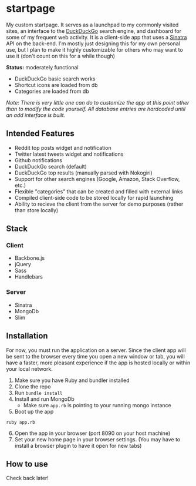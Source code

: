 # startpage
My custom startpage. It serves as a launchpad to my commonly visited sites, an interface to the [DuckDuckGo](https://duckduckgo.com/) search engine, and dashboard for some of my frequent web activity. It is a client-side app that uses a [Sinatra](http://www.sinatrarb.com/) API on the back-end. I'm mostly just designing this for my own personal use, but I plan to make it highly customizable for others who may want to use it (don't count on this for a while though)

**Status:** moderately functional
* DuckDuckGo basic search works
* Shortcut icons are loaded from db
* Categories are loaded from db

_Note: There is very little one can do to customize the app at this point other than to modify the code yourself. All database entries are hardcoded until an add interface is built._

## Intended Features
* Reddit top posts widget and notification
* Twitter latest tweets widget and notifications
* Github notifications
* DuckDuckGo search (default)
* DuckDuckGo top results (manually parsed with Nokogiri)
* Support for other search engines (Google, Amazon, Stack Overflow, etc.)
* Flexible "categories" that can be created and filled with external links
* Compiled client-side code to be stored locally for rapid launching 
* Ability to recieve the client from the server for demo purposes (rather than store locally)

## Stack

### Client
* Backbone.js
* jQuery
* Sass
* Handlebars

### Server
* Sinatra
* MongoDb
* Slim

## Installation
For now, you must run the application on a server. Since the client app will be sent to the browser every time you open a new window or tab, you will have a faster, more pleasant experience if the app is hosted locally or within your local network.

1. Make sure you have Ruby and bundler installed
2. Clone the repo
3. Run `bundle install`
3. Install and run MongoDb
   * Make sure `app.rb` is pointing to your running mongo instance
5. Boot up the app
```
ruby app.rb
```
6. Open the app in your browser (port 8090 on your host machine)
7. Set your new home page in your browser settings. (You may have to install a browser plugin to have it open for new tabs)

## How to use
Check back later!

